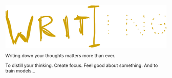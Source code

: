 ![Writing](/assets/images/2025/2025-04-22-writing.png)

Writing down your thoughts matters more than ever.

To distill your thinking. Create focus. Feel good about something. And to train models…